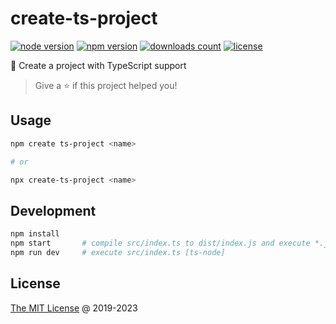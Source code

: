 # create-ts-project

[![node version](https://img.shields.io/node/v/create-ts-project.svg)](https://www.npmjs.com/package/create-ts-project)
[![npm version](https://badge.fury.io/js/create-ts-project.svg)](https://badge.fury.io/js/create-ts-project)
[![downloads count](https://img.shields.io/npm/dt/create-ts-project.svg)](https://www.npmjs.com/package/create-ts-project)
[![license](https://img.shields.io/npm/l/create-ts-project.svg)](https://piecioshka.mit-license.org)

:hammer: Create a project with TypeScript support

> Give a ⭐️ if this project helped you!

## Usage

```bash
npm create ts-project <name>

# or

npx create-ts-project <name>
```

## Development

```bash
npm install
npm start       # compile src/index.ts to dist/index.js and execute *.js file [node]
npm run dev     # execute src/index.ts [ts-node]
```

## License

[The MIT License](https://piecioshka.mit-license.org) @ 2019-2023
